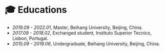 
# 🎓 Educations
- *2019.09 - 2022.01*, Master, Beihang University, Beijing, China.
- *2017.09 - 2018.02*, Exchanged student, Instituto Superior Tecnico, Lisbon, Portugal.
- *2015.09 - 2019.06*, Undergraduate, Beihang University, Beijing, China.
